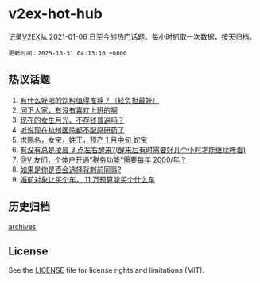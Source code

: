 # v2ex-hot-hub

 记录[V2EX](https://www.v2ex.com/)从 2021-01-06 日至今的热门话题。每小时抓取一次数据，按天[归档](archives)。

`更新时间：2025-10-31 04:13:10 +0800`

## 热议话题

1. [有什么好喝的饮料值得推荐？（轻负担最好）](https://www.v2ex.com/t/1169345)
1. [问下大家，有没有喜欢上班的啊](https://www.v2ex.com/t/1169301)
1. [现在的女生月光、不存钱普遍吗？](https://www.v2ex.com/t/1169368)
1. [听说现在杭州医院都不配原研药了](https://www.v2ex.com/t/1169305)
1. [求赐名，女宝，姓王，预产 1 月中旬 蛇宝](https://www.v2ex.com/t/1169409)
1. [有没有总是凌晨 3 点左右醒来?(醒来后有时需要好几个小时才能继续睡着)](https://www.v2ex.com/t/1169304)
1. [@V 友们，个体户开通“税务功能”需要每年 2000/年？](https://www.v2ex.com/t/1169289)
1. [如果是你是否会选择背刺前同事?](https://www.v2ex.com/t/1169349)
1. [婚前对象让买个车， 11 万预算能买个什么车](https://www.v2ex.com/t/1169321)

## 历史归档

[archives](archives)

## License

See the [LICENSE](LICENSE) file for license rights and limitations (MIT).
